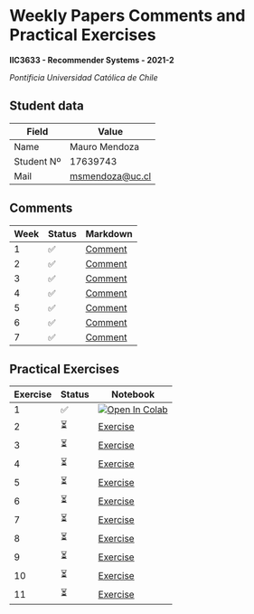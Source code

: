 # Weekly Papers Comments and Practical Exercises

**IIC3633 - Recommender Systems - 2021-2**

_Pontificia Universidad Católica de Chile_


## Student data

Field      | Value
---------- | -----------------
Name       | Mauro Mendoza
Student Nº | 17639743
Mail       | [msmendoza@uc.cl](mailto:msmendoza@uc.cl)

## Comments

Week |          Status          | Markdown
---- | -------------------------|-----------
1    | :white_check_mark:       | [Comment](https://github.com/msmendoza/lecturasIIC3633-2021/blob/master/Comments/lectura1.MD)
2    | :white_check_mark:       | [Comment](https://github.com/msmendoza/lecturasIIC3633-2021/blob/master/Comments/lectura2.MD)
3    | :white_check_mark:       | [Comment](https://github.com/msmendoza/lecturasIIC3633-2021/blob/master/Comments/lectura3.MD)
4    | :white_check_mark:       | [Comment](https://github.com/msmendoza/lecturasIIC3633-2021/blob/master/Comments/lectura4.MD)
5    | :white_check_mark:       | [Comment](https://github.com/msmendoza/lecturasIIC3633-2021/blob/master/Comments/lectura5.MD)
6    | :white_check_mark:       | [Comment](https://github.com/msmendoza/lecturasIIC3633-2021/blob/master/Comments/lectura6.MD)
7    | :white_check_mark:       | [Comment](https://github.com/msmendoza/lecturasIIC3633-2021/blob/master/Comments/lectura7.MD)

## Practical Exercises

Exercise |          Status          | Notebook
-------- | ------------------------ | ---------
1        | :white_check_mark:       | [![Open In Colab](https://colab.research.google.com/assets/colab-badge.svg)](https://colab.research.google.com/github/msmendoza/lecturasIIC3633-2021/blob/master/Exercises/01_Most_Popular_y_Item_Average_Rating.ipynb)
2        | :hourglass_flowing_sand: | [Exercise](https://github.com/msmendoza/lecturasIIC3633-2021)
3        | :hourglass_flowing_sand: | [Exercise](https://github.com/msmendoza/lecturasIIC3633-2021)
4        | :hourglass_flowing_sand: | [Exercise](https://github.com/msmendoza/lecturasIIC3633-2021)
5        | :hourglass_flowing_sand: | [Exercise](https://github.com/msmendoza/lecturasIIC3633-2021)
6        | :hourglass_flowing_sand: | [Exercise](https://github.com/msmendoza/lecturasIIC3633-2021)
7        | :hourglass_flowing_sand: | [Exercise](https://github.com/msmendoza/lecturasIIC3633-2021)
8        | :hourglass_flowing_sand: | [Exercise](https://github.com/msmendoza/lecturasIIC3633-2021)
9        | :hourglass_flowing_sand: | [Exercise](https://github.com/msmendoza/lecturasIIC3633-2021)
10       | :hourglass_flowing_sand: | [Exercise](https://github.com/msmendoza/lecturasIIC3633-2021)
11       | :hourglass_flowing_sand: | [Exercise](https://github.com/msmendoza/lecturasIIC3633-2021)

[comment]: <> (:hourglass_flowing_sand:)
[comment]: <> (:white_check_mark:)
